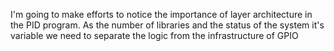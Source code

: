 

I'm going to make efforts to notice the importance of layer architecture in the PID program. As the number of
libraries and the status of the system it's variable we need to separate the logic from the infrastructure of GPIO